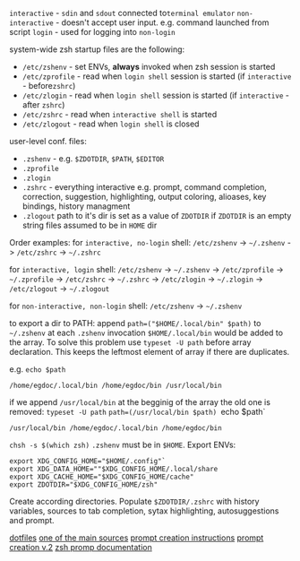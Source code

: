
`interactive` - `sdin` and `sdout` connected to`terminal emulator`
`non-interactive` - doesn't accept user input. e.g. command launched from script
`login` - used for logging into
`non-login`

system-wide zsh startup files are the following:
-   `/etc/zshenv` - set ENVs, **always** invoked when zsh session is started
-   `/etc/zprofile` - read when `login shell` session is started (if `interactive` - before`zshrc`)
-   `/etc/zlogin` - read when `login shell` session is started (if `interactive` - after `zshrc`)
-   `/etc/zshrc` - read when `interactive shell` is started
-   `/etc/zlogout` - read when `login shell` is closed

user-level conf. files: 
-   `.zshenv` - e.g. `$ZDOTDIR`, `$PATH`, `$EDITOR`
-   `.zprofile` 
-   `.zlogin` 
-   `.zshrc`  - everything interactive e.g. prompt, command completion, correction, suggestion, highlighting, output coloring, alioases, key bindings, history managment
-   `.zlogout` 
path to it's dir is set as a value of `ZDOTDIR`
if `ZDOTDIR` is an empty string files assumed to be in `HOME` dir

Order examples:
for `interactive, no-login` shell:
`/etc/zshenv` -> `~/.zshenv` -> `/etc/zshrc` -> `~/.zshrc`

for `interactive, login` shell:
`/etc/zshenv` -> `~/.zshenv` -> `/etc/zprofile` -> `~/.zprofile` -> `/etc/zshrc` -> `~/.zshrc` -> `/etc/zlogin` -> `~/.zlogin` -> `/etc/zlogout` -> `~/.zlogout`

for `non-interactive, non-login` shell:
`/etc/zshenv` -> `~/.zshenv`


to export a dir to PATH:
append `path=("$HOME/.local/bin" $path)` to `~/.zshenv`
at each `.zshenv` invocation `$HOME/.local/bin` would be added to the array. To solve this problem use `typeset -U path` before array declaration. This keeps the leftmost element of array if there are duplicates.

e.g.
 `echo $path`
```
/home/egdoc/.local/bin /home/egdoc/bin /usr/local/bin
```
if we append `/usr/local/bin` at the begginig of the array the old one is removed:
`typeset -U path`
`path=(/usr/local/bin $path)
`echo $path`
```
/usr/local/bin /home/egdoc/.local/bin /home/egdoc/bin
```

`chsh -s $(which zsh)` 
`.zshenv` must be in `$HOME`. Export ENVs:
```
export XDG_CONFIG_HOME="$HOME/.config"`
export XDG_DATA_HOME=""$XDG_CONFIG_HOME/.local/share
export XDG_CACHE_HOME="$XDG_CONFIG_HOME/cache"
export ZDOTDIR="$XDG_CONFIG_HOME/zsh"
```
Create according directories. Populate `$ZDOTDIR/.zshrc` with history variables, sources to tab completion, sytax highlighting, autosuggestions and prompt.


[dotfiles](../dotfiles/index.md)
[one of the main sources](https://thevaluable.dev/zsh-install-configure-mouseless/)
[prompt creation instructions](https://voracious.dev/blog/a-guide-to-customizing-the-zsh-shell-prompt)
[prompt creation v.2](https://scriptingosx.com/2019/07/moving-to-zsh-06-customizing-the-zsh-prompt/)
[zsh promp documentation](https://zsh.sourceforge.io/Doc/Release/Prompt-Expansion.html)